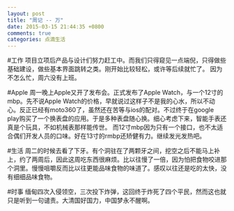 ```yaml
---
layout: post
title: "周记 -- 万"
date: 2015-03-15 21:44:35 +0800
comments: true
categories: 点滴生活
---
```

#工作
项目立项后产品与设计们努力赶工中。而我们只得窥见一点端倪，只得做些基础建设，做些基本界面跳转之类。刚开始比较轻松，或许等后续就忙了。
因为不怎么忙，周六没有上班。

#Apple
周一晚上Apple又开了发布会。正式发布了Apple Watch，与一个12寸的mbp。先不说Apple Watch的价格，早就说过这样子不是我的心水，所以不动心。反正已经有moto360了，虽然还在苦等与ios的配对。不过终于在google play购买了一个换表盘的应用。于是多种表盘随心换。细心考虑下来，智能手表还真是个玩具，不如机械表那样能传世。
而12寸mbp因为只有一个接口，也不太适合偶们开发人员的口味。好在13寸的rmbp还矫健有力。继续发光发热吧。

#生活
周二的时候去看了下牙。有个洞驻在了两颗牙之间，挖空之后不能马上补上，约了两周后，因此这周吃东西很麻烦。比以往慢了一倍，因为怕把食物咬进那个洞里。慢慢咀嚼反而比以往更能品味食物的味道了。感叹以往还是吃的太快，没有细细品味食物。

#时事
缅甸四次入侵领空，三次投下炸弹，这回终于炸死了四个平民，然而这也就只是听到一句谴责。大清国好国力，中国梦永不醒啊。
